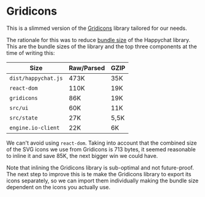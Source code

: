 # Gridicons

This is a slimmed version of the [Gridicons](https://github.com/Automattic/gridicons) library tailored for our needs.

The rationale for this was to reduce [bundle size](https://github.com/Automattic/happychat-client/issues/10) of the Happychat library. This are the bundle sizes of the library and the top three components at the time of writing this:

Size | Raw/Parsed | GZIP |
--- | --- | --- |
`dist/happychat.js` | 473K  | 35K
`react-dom`| 110K | 19K
`gridicons`| 86K | 19K
`src/ui`| 60K | 11K
`src/state`| 27K | 5,5K
`engine.io-client`| 22K | 6K


We can't avoid using `react-dom`. Taking into account that the combined size of the SVG icons we use from Gridicons is 713 bytes, it seemed reasonable to inline it and save 85K, the next bigger win we could have.

Note that inlining the Gridicons library is sub-optimal and not future-proof. The next step to improve this is te make the Gridicons library to export its icons separately, so we can import them individually making the bundle size dependent on the icons you actually use.
